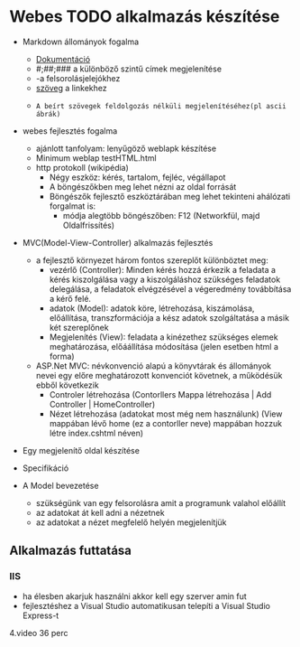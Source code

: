 ﻿# Webes TODO alkalmazás készítése
- Markdown állományok fogalma 
  - [Dokumentáció](https://guides.github.com/features/mastering-markdown/)
  - #;##;### a különböző szintű címek megjelenítése
  - -a felsorolásjelejókhez
  - [szöveg](link) a linkekhez
  - ``` 
    A beírt szövegek feldolgozás nélküli megjelenítéséhez(pl ascii ábrák)
    ```

- webes fejlesztés fogalma
  - ajánlott tanfolyam: lenyűgöző weblapk készítése
  - Minimum weblap testHTML.html
  - http protokoll (wikipédia) 
    - Négy eszköz: kérés, tartalom, fejléc, végállapot
    - A böngészőkben meg lehet nézni az oldal forrását
    - Böngészők fejlesztő eszköztárában meg lehet tekinteni ahálózati forgalmat is:
      - módja alegtöbb böngészőben: F12 (Networkfül, majd Oldalfrissítés)
- MVC(Model-View-Controller) alkalmazás fejlesztés 
  - a fejlesztő környezet három fontos szereplőt különböztet meg:
    - vezérlő (Controller): Minden kérés hozzá érkezik a feladata a kérés kiszolgálása vagy a kiszolgáláshoz szükséges feladatok delegálása, a feladatok elvégzésével a végeredmény továbbítása a kérő felé.
    - adatok (Model): adatok köre, létrehozása, kiszámolása, előállítása, transzformációja a kész adatok szolgáltatása a másik két szereplőnek
    - Megjelenítés (View): feladata a kinézethez szükséges elemek meghatározása, előáállítása módosítása (jelen esetben html a forma)
  - ASP.Net MVC: névkonvenció alapú a könyvtárak és állományok nevei egy előre meghatározott konvenciót követnek, a működésük ebből következik
    - Controler létrehozása (Contorllers Mappa létrehozása | Add Controller | HomeController)
    - Nézet létrehozása (adatokat most még nem használunk) (View mappában lévő home (ez a contorller neve) mappában hozzuk létre index.cshtml néven)
- Egy megjelenítő oldal készítése
- Specifikáció
- A Model bevezetése
  - szükségünk van egy felsorolásra amit a programunk valahol előállít
  - az adatokat át kell adni a nézetnek
  - az adatokat a nézet megfelelő helyén megjelenítjük
 ## Alkalmazás futtatása
### IIS
- ha élesben akarjuk használni akkor kell egy szerver amin fut
- fejlesztéshez a Visual Studio automatikusan telepíti a Visual Studio Express-t

4.video 36 perc
